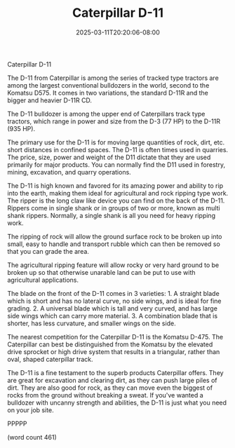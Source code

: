 ﻿---
title: "Caterpillar D-11"
date: 2025-03-11T20:20:06-08:00
description: "Excavation Equipment Tips for Web Success"
featured_image: "/images/Excavation Equipment.jpg"
tags: ["Excavation Equipment"]
---

Caterpillar D-11

The D-11 from Caterpillar is among the series of
tracked type tractors are among the largest
conventional bulldozers in the world, second to the
Komatsu D575.  It comes in two variations, the
standard D-11R and the bigger and heavier D-11R CD.

The D-11 bulldozer is among the upper end of 
Caterpillars track type tractors, which range in
power and size from the D-3 (77 HP) to the D-11R 
(935 HP).

The primary use for the D-11 is for moving large
quantities of rock, dirt, etc. short distances in
confined spaces.  The D-11 is often times used in
quarries.  The price, size, power and weight of
the D11 dictate that they are used primarily for
major products.  You can normally find the D11
used in forestry, mining, excavation, and quarry
operations.

The D-11 is high known and favored for its amazing
power and ability to rip into the earth, making
them ideal for agricultural and rock ripping type
work.  The ripper is the long claw like device 
you can find on the back of the D-11.  Rippers come
in single shank or in groups of two or more, known
as multi shank rippers.  Normally, a single shank
is all you need for heavy ripping work.

The ripping of rock will allow the ground surface
rock to be broken up into small, easy to handle
and transport rubble which can then be removed
so that you can grade the area.

The agricultural ripping feature will allow rocky
or very hard ground to be broken up so that
otherwise unarable land can be put to use with
agricultural applications.  

The blade on the front of the D-11 comes in 3
varieties:
	1.  A straight blade which is short and
has no lateral curve, no side wings, and is ideal
for fine grading.
	2.  A universal blade which is tall and
very curved, and has large side wings which can
carry more material.
	3.  A combination blade that is shorter,
has less curvature, and smaller wings on the side.

The nearest competition for the Caterpillar D-11
is the Komatsu D-475.  The Caterpillar can best be
distinguished from the Komatsu by the elevated drive
sprocket or high drive system that results in a
triangular, rather than oval, shaped caterpillar
track.

The D-11 is a fine testament to the superb products
Caterpillar offers.  They are great for excavation
and clearing dirt, as they can push large piles
of dirt.  They are also good for rock, as they can
move even the biggest of rocks from the ground
without breaking a sweat.  If you've wanted a
bulldozer with uncanny strength and abilities, the
D-11 is just what you need on your job site.

PPPPP

(word count 461)
